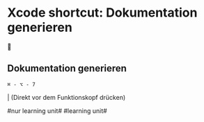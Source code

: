 # Xcode shortcut: Dokumentation generieren
🚀

## Dokumentation generieren

`⌘ - ⌥ - 7`

|
(Direkt vor dem Funktionskopf drücken)


#nur learning unit# #learning unit#